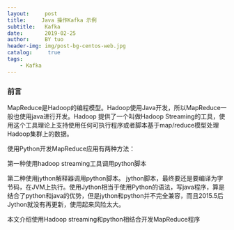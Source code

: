 ```yaml
---
layout:     post
title:     Java 操作Kafka 示例
subtitle:   Kafka
date:       2019-02-25
author:     BY tuo
header-img: img/post-bg-centos-web.jpg
catalog: 	 true
tags:
    - Kafka
---
```

### 前言

MapReduce是Hadoop的编程模型。Hadoop使用Java开发，所以MapReduce一般也使用java进行开发。Hadoop 提供了一个叫做Hadoop Streaming的工具，使用这个工具理论上支持使用任何可执行程序或者脚本基于map/reduce模型处理Hadoop集群上的数据。

使用Python开发MapReduce应用有两种方法：

第一种使用hadoop streaming工具调用python脚本

第二种使用jython解释器调用python脚本。 jython脚本，最终要还是要编译为字节码，在JVM上执行。使用Jython相当于使用Python的语法，写java程序，算是结合了python和java的优势，但是jython和python并不完全兼容，而且2015.5后Jython就没有再更新，使用起来风险太大。

本文介绍使用Hadoop streaming和python相结合开发MapReduce程序






